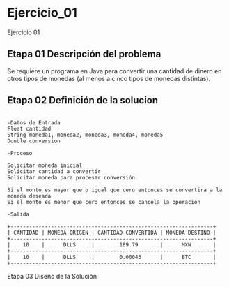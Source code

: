 # Ejercicio_01
Ejercicio 01
##  Etapa 01 Descripción del problema 
Se requiere un programa en Java para convertir una cantidad de dinero en otros tipos de monedas (al menos a cinco tipos de monedas distintas). 

## Etapa 02 Definición de la solucion 

~~~

-Datos de Entrada 
Float cantidad 
String moneda1, moneda2, moneda3, moneda4, moneda5
Double conversion

-Proceso

Solicitar moneda inicial 
Solicitar cantidad a convertir
Solicitar moneda para procesar conversión  

Si el monto es mayor que o igual que cero entonces se convertira a la moneda deseada
Si el monto es menor que cero entonces se cancela la operación 

-Salida

+-----------------------------------------------------------------+
| CANTIDAD | MONEDA ORIGEN | CANTIDAD CONVERTIDA | MONEDA DESTINO | 
+-----------------------------------------------------------------+
|    10    |      DLLS     |        189.79       |      MXN       |
+-----------------------------------------------------------------+
|    10    |      DLLS     |        0.00043      |      BTC       |
+-----------------------------------------------------------------+

~~~


Etapa 03 Diseño de la Solución 
